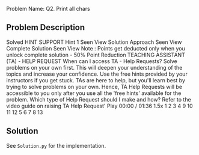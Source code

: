 Problem Name: Q2. Print all chars

## Problem Description

Solved
HINT SUPPORT
Hint 1
Seen
View
Solution Approach
Seen
View
Complete Solution
Seen
View
Note : Points get deducted only when you unlock complete solution - 50% Point Reduction
TEACHING ASSISTANT (TA) - HELP REQUEST
When can I access TA - Help Requests?
Solve problems on your own first. This will deepen your understanding of the topics and increase your confidence. Use the free hints provided by your instructors if you get stuck. TAs are here to help, but you'll learn best by trying to solve problems on your own. Hence, TA Help Requests will be accessible to you only after you use all the 'free hints' available for the problem.
Which type of Help Request should I make and how?
Refer to the video guide on raising TA Help Request'
Play
00:00 / 01:36
1.5x
1
2
3
4
9
10
11
12
5
6
7
8
13

## Solution

See `Solution.py` for the implementation.